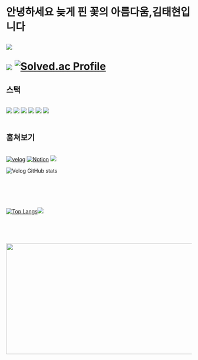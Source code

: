 <h1>안녕하세요 늦게 핀 꽃의 아름다움,김태현입니다

<a href="https://github.com/taehyun00"><img src="https://hits.seeyoufarm.com/api/count/incr/badge.svg?url=https%3A%2F%2Fgithub.com%2Fseondal&count_bg=%23000000&title_bg=%23000000&icon=github.svg&icon_color=%23E7E7E7&title=GitHub&edge_flat=false)"/></a>

<img src="http://mazandi.herokuapp.com/api?handle=x0gus&theme=gold"/> [![Solved.ac Profile](http://mazassumnida.wtf/api/v2/generate_badge?boj=x0gus)](https://solved.ac/x0gus/)

</h1>

<div style = "text-align : left;">
  <h2 style = "border-bottom : 1px;"> 스택 </h2>
  <br>
  <div style="margin: ; text-align: left;" "text-align: left;">
          <img src="https://img.shields.io/badge/HTML5-E34F26?style=for-the-badge&logo=HTML5&logoColor=white">
          <img src="https://img.shields.io/badge/CSS3-1572B6?style=for-the-badge&logo=CSS3&logoColor=white">
           <img src="https://img.shields.io/badge/Javascript-F7DF1E?style=for-the-badge&logo=Javascript&logoColor=white">
          <img src="https://img.shields.io/badge/React-61DAFB?style=for-the-badge&logo=React&logoColor=white">
          <img src="https://img.shields.io/badge/Figma-F24E1E?style=for-the-badge&logo=Figma&logoColor=white">
          <img src="https://img.shields.io/badge/C-A8B9CC?style=for-the-badge&logo=C&logoColor=white">
  </div>
  <br>

  <div>
    <h2 style = "border-bottom : 1px;">훔쳐보기</h2>
    <br>
    <a href="https://velog.io/x0gus/posts"><img alt="velog" src ="https://img.shields.io/badge/velog-20C997.svg?&style=for-the-badge&logo=velog&logoColor=white"/></a>
    <a href="https://x0gus.notion.site/11841f4d7aeb80a38712cb2fabe37f26"><img alt="Notion" src ="https://img.shields.io/badge/Notion-000000.svg?&style=for-the-badge&logo=Notion&logoColor=white"/></a>
    <a href=https://www.instagram.com/x0gu.s_/><img src="https://img.shields.io/badge/Instagram-E4405F?style=for-the-badge&logo=Instagram&logoColor=white&link=https://www.instagram.com/x0gu.s_/"></a>

  ![Velog GitHub stats](https://velog-github-badge.vercel.app/badge/x0gus?theme=light&posts=3)
    
  </div>
  <br>
  
  <div style ="text-align : left;">
  <h2 style ="border-bottom : 1px ;"></h2>
  <br>
    
[![Top Langs](https://github-readme-stats.vercel.app/api/top-langs/?username=taehyun00)](https://github.com/깃허브아이디/github-readme-stats)<img src="https://github-readme-stats.vercel.app/api?username=taehyun00&bg_color=180,000000,00000000&title_color=ffffff&text_color=ffffff"/>
  </div>
  <br>
  
  
  <div>
    <h2 style ="border-bottom : 1px ;"></h2>
    <br>

  <a href="https://www.gitanimals.org/en_US?utm_medium=image&utm_source=taehyun00&utm_content=farm">
  <img
    src="https://render.gitanimals.org/farms/taehyun00"
    width="600"
    height="300"
  />
  </a>
    
  </div>
</div>
